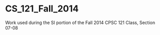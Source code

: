 CS_121_Fall_2014
================

Work used during the SI portion of the Fall 2014 CPSC 121 Class, Section 07-08